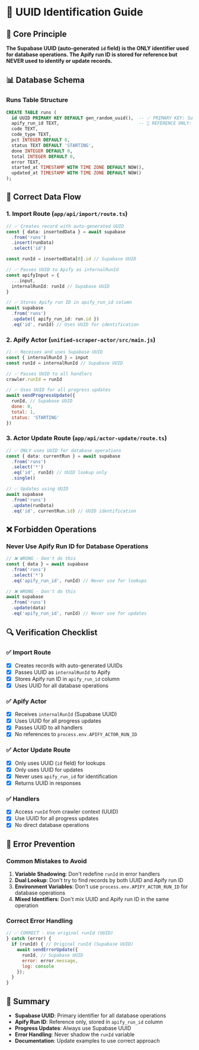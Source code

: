 # 🔑 UUID Identification Guide

## 🎯 Core Principle

**The Supabase UUID (auto-generated `id` field) is the ONLY identifier used for database operations. The Apify run ID is stored for reference but NEVER used to identify or update records.**

## 📊 Database Schema

### Runs Table Structure
```sql
CREATE TABLE runs (
  id UUID PRIMARY KEY DEFAULT gen_random_uuid(),  -- ✅ PRIMARY KEY: Supabase UUID
  apify_run_id TEXT,                              -- 📝 REFERENCE ONLY: Apify run ID
  code TEXT,
  code_type TEXT,
  pct INTEGER DEFAULT 0,
  status TEXT DEFAULT 'STARTING',
  done INTEGER DEFAULT 0,
  total INTEGER DEFAULT 0,
  error TEXT,
  started_at TIMESTAMP WITH TIME ZONE DEFAULT NOW(),
  updated_at TIMESTAMP WITH TIME ZONE DEFAULT NOW()
);
```

## 🔄 Correct Data Flow

### 1. Import Route (`app/api/import/route.ts`)
```typescript
// ✅ Creates record with auto-generated UUID
const { data: insertedData } = await supabase
  .from('runs')
  .insert(runData)
  .select('id')

const runId = insertedData[0].id // Supabase UUID

// ✅ Passes UUID to Apify as internalRunId
const apifyInput = {
  ...input,
  internalRunId: runId // Supabase UUID
}

// ✅ Stores Apify run ID in apify_run_id column
await supabase
  .from('runs')
  .update({ apify_run_id: run.id })
  .eq('id', runId) // Uses UUID for identification
```

### 2. Apify Actor (`unified-scraper-actor/src/main.js`)
```javascript
// ✅ Receives and uses Supabase UUID
const { internalRunId } = input
const runId = internalRunId // Supabase UUID

// ✅ Passes UUID to all handlers
crawler.runId = runId

// ✅ Uses UUID for all progress updates
await sendProgressUpdate({
  runId, // Supabase UUID
  done: 0,
  total: 1,
  status: 'STARTING'
})
```

### 3. Actor Update Route (`app/api/actor-update/route.ts`)
```typescript
// ✅ ONLY uses UUID for database operations
const { data: currentRun } = await supabase
  .from('runs')
  .select('*')
  .eq('id', runId) // UUID lookup only
  .single()

// ✅ Updates using UUID
await supabase
  .from('runs')
  .update(runData)
  .eq('id', currentRun.id) // UUID identification
```

## ❌ Forbidden Operations

### Never Use Apify Run ID for Database Operations
```typescript
// ❌ WRONG - Don't do this
const { data } = await supabase
  .from('runs')
  .select('*')
  .eq('apify_run_id', runId) // Never use for lookups

// ❌ WRONG - Don't do this
await supabase
  .from('runs')
  .update(data)
  .eq('apify_run_id', runId) // Never use for updates
```

## 🔍 Verification Checklist

### ✅ Import Route
- [x] Creates records with auto-generated UUIDs
- [x] Passes UUID as `internalRunId` to Apify
- [x] Stores Apify run ID in `apify_run_id` column
- [x] Uses UUID for all database operations

### ✅ Apify Actor
- [x] Receives `internalRunId` (Supabase UUID)
- [x] Uses UUID for all progress updates
- [x] Passes UUID to all handlers
- [x] No references to `process.env.APIFY_ACTOR_RUN_ID`

### ✅ Actor Update Route
- [x] Only uses UUID (`id` field) for lookups
- [x] Only uses UUID for updates
- [x] Never uses `apify_run_id` for identification
- [x] Returns UUID in responses

### ✅ Handlers
- [x] Access `runId` from crawler context (UUID)
- [x] Use UUID for all progress updates
- [x] No direct database operations

## 🚨 Error Prevention

### Common Mistakes to Avoid
1. **Variable Shadowing**: Don't redefine `runId` in error handlers
2. **Dual Lookup**: Don't try to find records by both UUID and Apify run ID
3. **Environment Variables**: Don't use `process.env.APIFY_ACTOR_RUN_ID` for database operations
4. **Mixed Identifiers**: Don't mix UUID and Apify run ID in the same operation

### Correct Error Handling
```javascript
// ✅ CORRECT - Use original runId (UUID)
} catch (error) {
  if (runId) { // Original runId (Supabase UUID)
    await sendErrorUpdate({
      runId, // Supabase UUID
      error: error.message,
      log: console
    });
  }
}
```

## 📝 Summary

- **Supabase UUID**: Primary identifier for all database operations
- **Apify Run ID**: Reference only, stored in `apify_run_id` column
- **Progress Updates**: Always use Supabase UUID
- **Error Handling**: Never shadow the `runId` variable
- **Documentation**: Update examples to use correct approach
